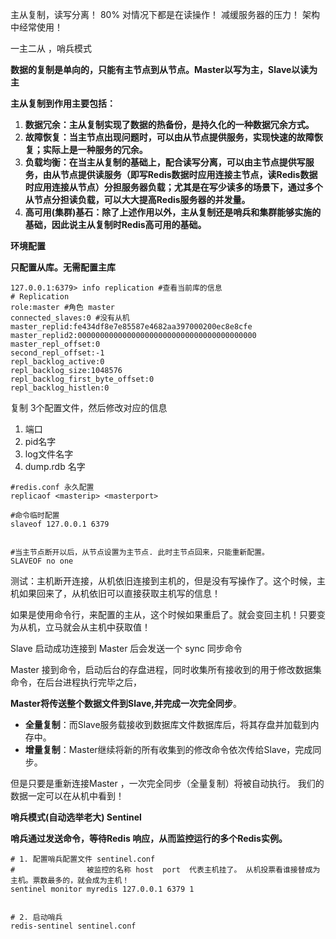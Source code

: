 主从复制，读写分离！ 80% 对情况下都是在读操作！ 减缓服务器的压力！ 架构中经常使用！

一主二从 ，哨兵模式

**数据的复制是单向的，只能有主节点到从节点。Master以写为主，Slave以读为主**

**主从复制到作用主要包括：**

1. **数据冗余：主从复制实现了数据的热备份，是持久化的一种数据冗余方式。**
2. **故障恢复：当主节点出现问题时，可以由从节点提供服务，实现快速的故障恢复；实际上是一种服务的冗余。**
3. **负载均衡：在当主从复制的基础上，配合读写分离，可以由主节点提供写服务，由从节点提供读服务（即写Redis数据时应用连接主节点，读Redis数据时应用连接从节点）分担服务器负载；尤其是在写少读多的场景下，通过多个从节点分担读负载，可以大大提高Redis服务器的并发量。**
4. **高可用(集群)基石：除了上述作用以外，主从复制还是哨兵和集群能够实施的基础，因此说主从复制时Redis高可用的基础。**

**环境配置**

**只配置从库。无需配置主库**

```shell
127.0.0.1:6379> info replication #查看当前库的信息
# Replication
role:master #角色 master
connected_slaves:0 #没有从机
master_replid:fe434df8e7e85587e4682aa397000200ec8e8cfe
master_replid2:0000000000000000000000000000000000000000
master_repl_offset:0
second_repl_offset:-1
repl_backlog_active:0
repl_backlog_size:1048576
repl_backlog_first_byte_offset:0
repl_backlog_histlen:0
```



复制 3个配置文件，然后修改对应的信息

1.  端口
2.  pid名字
3.  log文件名字
4.  dump.rdb 名字

```shell
#redis.conf 永久配置
replicaof <masterip> <masterport>

#命令临时配置
slaveof 127.0.0.1 6379 


#当主节点断开以后，从节点设置为主节点. 此时主节点回来，只能重新配置。
SLAVEOF no one
```





测试：主机断开连接，从机依旧连接到主机的，但是没有写操作了。这个时候，主机如果回来了，从机依旧可以直接获取主机写的信息！

如果是使用命令行，来配置的主从，这个时候如果重启了。就会变回主机！只要变为从机，立马就会从主机中获取值！

Slave 启动成功连接到 Master 后会发送一个 sync 同步命令

Master 接到命令，启动后台的存盘进程，同时收集所有接收到的用于修改数据集命令，在后台进程执行完毕之后，

**Master将传送整个数据文件到Slave,并完成一次完全同步**。

- **全量复制**：而Slave服务载接收到数据库文件数据库后，将其存盘并加载到内存中。
- **增量复制**：Master继续将新的所有收集到的修改命令依次传给Slave，完成同步。

但是只要是重新连接Master ，一次完全同步（全量复制）将被自动执行。 我们的数据一定可以在从机中看到！

**哨兵模式(自动选举老大) Sentinel**

**哨兵通过发送命令，等待Redis 响应，从而监控运行的多个Redis实例。**

```shell
# 1. 配置哨兵配置文件 sentinel.conf
#                被监控的名称 host  port  代表主机挂了。 从机投票看谁接替成为主机。票数最多的，就会成为主机！
sentinel monitor myredis 127.0.0.1 6379 1


# 2. 启动哨兵
redis-sentinel sentinel.conf

```

